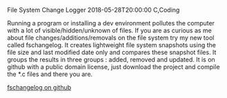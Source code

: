 File System Change Logger
2018-05-28T20:00:00
C,Coding

Running a program or installing a dev environment pollutes the computer with a lot of visible/hidden/unknown of files. If you are as curious as me about file changes/additions/removals on the file system try my new tool called fschangelog. It creates lightweight file system snapshots using the file size and last modified date only and compares these snapshot files. It groups the results in three groups : added, removed and updated.
It is on github with a public domain license, just download the project and compile the *.c files and there you are.

[fschangelog on github](https://github.com/milgra/fschangelog)